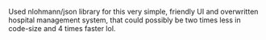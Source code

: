Used nlohmann/json library for this very simple, friendly UI and overwritten hospital management system, that could possibly be two times less in code-size and 4 times faster lol.
